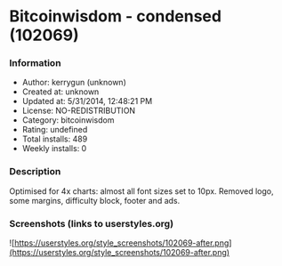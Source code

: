 # Bitcoinwisdom - condensed (102069)

### Information
- Author: kerrygun (unknown)
- Created at: unknown
- Updated at: 5/31/2014, 12:48:21 PM
- License: NO-REDISTRIBUTION
- Category: bitcoinwisdom
- Rating: undefined
- Total installs: 489
- Weekly installs: 0


### Description
Optimised for 4x charts: almost all font sizes set to 10px. Removed logo, some margins, difficulty block, footer and ads.


### Screenshots (links to userstyles.org)
![https://userstyles.org/style_screenshots/102069-after.png](https://userstyles.org/style_screenshots/102069-after.png)


